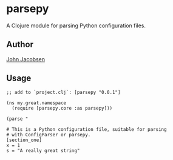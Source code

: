 # parsepy

A Clojure module for parsing Python configuration files.

## Author

[John Jacobsen](http://eigenhombre.com)

## Usage

    ;; add to `project.clj`: [parsepy "0.0.1"]

    (ns my.great.namespace
      (require [parsepy.core :as parsepy]))

    (parse "

    # This is a Python configuration file, suitable for parsing 
    # with ConfigParser or parsepy.
    [section_one]
    x = 1
    s = "A really great string"
